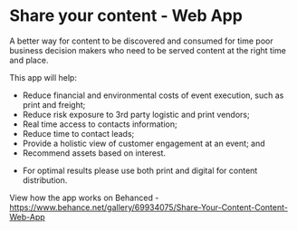 # Share your content - Web App

A better way for content to be discovered and consumed for time poor business decision makers who need to be served content at the right time and place.

This app will help:
- Reduce financial and environmental costs of event execution, such as print and freight;
- Reduce risk exposure to 3rd party logistic and print vendors;
- Real time access to contacts information;
- Reduce time to contact leads;
- Provide a holistic view of customer engagement at an event; and
- Recommend assets based on interest. 

* For optimal results please use both print and digital for content distribution. 

View how the app works on Behanced - https://www.behance.net/gallery/69934075/Share-Your-Content-Content-Web-App


